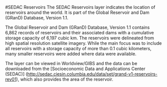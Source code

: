 #SEDAC Reservoirs
The SEDAC Reservoirs layer indicates the location of reservoirs around the world. It is part of the Global Reservoir and Dam (GRanD) Database, Version 1.1.

The Global Reservoir and Dam (GRanD) Database, Version 1.1 contains 6,862 records of reservoirs and their associated dams with a cumulative storage capacity of 6,197 cubic km. The reservoirs were delineated from high spatial resolution satellite imagery. While the main focus was to include all reservoirs with a storage capacity of more than 0.1 cubic kilometers, many smaller reservoirs were added where data were available.

The layer can be viewed in Worldview/GIBS and the data can be downloaded from the [Socioeconomic Data and Applications Center (SEDAC)]  (http://sedac.ciesin.columbia.edu/data/set/grand-v1-reservoirs-rev01), which also provides the area of the reservoir. 
